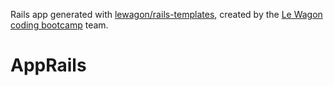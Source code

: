 Rails app generated with [lewagon/rails-templates](https://github.com/lewagon/rails-templates), created by the [Le Wagon coding bootcamp](https://www.lewagon.com) team.
# AppRails
